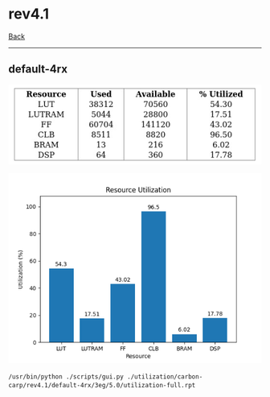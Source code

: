# rev4.1

[Back](<../carbon-carp.md>)

---

## default-4rx

<p align="center">
	<img src="../../../../images/carbon-carp/rev4.1/default-4rx/3eg/5.0/table.jpg" />
</p>

<p align="center">
	<img src="../../../../images/carbon-carp/rev4.1/default-4rx/3eg/5.0/graph.png" />
</p>

`/usr/bin/python ./scripts/gui.py ./utilization/carbon-carp/rev4.1/default-4rx/3eg/5.0/utilization-full.rpt`

